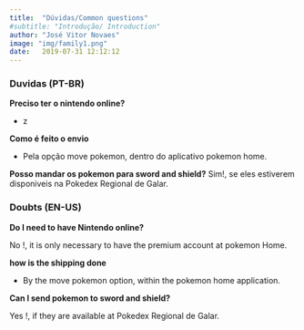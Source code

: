 ```yaml
---
title:  "Dúvidas/Common questions"
#subtitle: "Introdução/ Introduction"
author: "José Vitor Novaes"
image: "img/family1.png"
date:   2019-07-31 12:12:12
---
```


### Duvidas (PT-BR)



**Preciso ter o nintendo online?**


- z


**Como é feito o envio**


- Pela opção move pokemon, dentro do aplicativo  pokemon home.

**Posso mandar os pokemon para sword and shield?**
Sim!, se eles estiverem disponiveis na Pokedex Regional de Galar.


### Doubts (EN-US)

**Do I need to have Nintendo online?**


No !, it is only necessary to have the premium account at pokemon Home.


**how is the shipping done**


- By the move pokemon option, within the pokemon home application.

**Can I send pokemon to sword and shield?**



Yes !, if they are available at Pokedex Regional de Galar.


